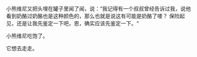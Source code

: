 小熊维尼又把头埋在罐子里闻了闻，说：“我记得有一个叔叔曾经告诉过我，说他看到奶酪过奶酪也是这种颜色的，那么也就是说这有可能是奶酪了喽？ 保险起见，还是让我先鉴定一下吧，恩，确实应该先鉴定一下。“

小熊维尼吃饱了。



它想去走走。